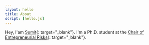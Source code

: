 ```yaml
---
layout: hello
title: About
script: [hello.js]
---
```



Hey, I'am [Sumit](https://github.com/sumitram){: target="_blank"}. I'm a Ph.D. student at the [Chair of Entrepreneurial Risks](https://er.ethz.ch){: target="_blank"}.



<!--Using an appearance that resembles the typewriter. A simple, fast and efficient way of reading, just like the old days.-->
<!---->
<!--'Typing' is intended for users with more technical content than for users who wish to have a stylish page. Keep it simple!-->
<!---->
<!--**Let's get some details:**-->
<!---->
<!---->
<!--This page exists to put everything about you, as if it were a simplified 'About'. The file for editing this page is in the directory root: `index.md`.-->
<!---->
<!--You already have a template page for 'Blog', 'Projects', 'Search', 'Contact', 'Tags' and 'Resume', but you can change as you want, modifying property values.-->
<!---->
<!--The 'resume' page, you can print using the browser's Ctrl + P shortcut or the push button. Printing will eliminate useless parts, such as the sidebar. You'll also have a template for post (welcome-tot-jekyll), and you'll have to follow that template header.-->
<!---->
<!---->
<!--The contact page uses the [Formspree](https://formspree.io/){: target="_blank"} feature, you will have to have an account in the service, and add your email in the `_data/data.yml` file, in property `userdata => email`.-->
<!---->
<!--If you want to use an image in your blog post, you should use the `_plugins/imager.rb` plugin. The image will be responsive. See the post 'Welcome to Jekyll' where it contains an example of how to use this plugin.-->
<!---->
<!--Hey Nerd! How is it? You're analyzing me, but are not you using me? Use me now! I'm not into embellishment.-->
<!--[Download](https://github.com/williamcanin/typing-jekyll-template){: target="_blank"}{: .btn-typing}-->
<!---->
